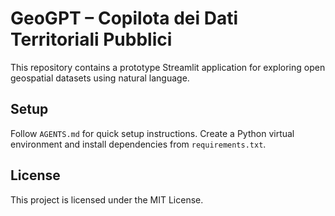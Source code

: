 # GeoGPT – Copilota dei Dati Territoriali Pubblici

This repository contains a prototype Streamlit application for exploring open geospatial datasets using natural language.

## Setup
Follow `AGENTS.md` for quick setup instructions. Create a Python virtual environment and install dependencies from `requirements.txt`.

## License
This project is licensed under the MIT License.
